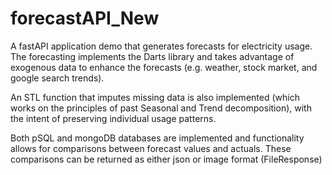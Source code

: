 # forecastAPI_New
A fastAPI application demo that generates forecasts for electricity usage. The forecasting implements the Darts library and takes advantage of exogenous data to enhance the forecasts (e.g. weather, stock market, and google search trends). 

An STL function that imputes missing data is also implemented (which works on the principles of past Seasonal and Trend decomposition), with the intent of preserving individual usage patterns.

Both pSQL and mongoDB databases are implemented and functionality allows for comparisons between forecast values and actuals. These comparisons can be returned as either json or image format (FileResponse)
